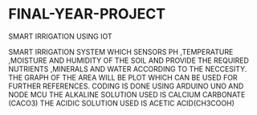 # FINAL-YEAR-PROJECT
SMART IRRIGATION USING IOT


SMART IRRIGATION SYSTEM WHICH SENSORS PH ,TEMPERATURE ,MOISTURE AND HUMIDITY OF THE SOIL AND PROVIDE THE REQUIRED NUTRIENTS ,MINERALS AND WATER ACCORDING TO THE NECCESITY.
THE GRAPH OF THE AREA WILL BE PLOT WHICH CAN BE USED FOR FURTHER REFERENCES.
CODING IS DONE USING ARDUINO UNO AND NODE MCU
THE ALKALINE SOLUTION USED IS CALCIUM CARBONATE (CACO3)
THE ACIDIC SOLUTION USED IS ACETIC ACID(CH3COOH)
